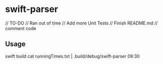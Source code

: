 # swift-parser
// TO-DO
// Ran out of time
// Add more Unit Tests
// Finish README.md
// comment code


## Usage
swift build
cat runningTimes.txt | .build/debug/swift-parser 09:30
